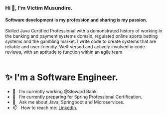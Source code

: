 ### Hi 👋, I'm Victim Musundire.

#### Software development is my profession and sharing is my passion.

Skilled Java Certified Professional with a demonstrated history of working in the banking and payment systems domain, regulated online sports betting systems and the gambling market. l write code to create systems that are reliable and user-friendly. Well-versed and actively involved in code reviews, with an aptitude to function within an agile team.
<br/>
<br/>

# ✨  I'm a Software Engineer.

- 🔭 &nbsp; I’m currently working @Steward Bank.
- 🌱 &nbsp; I’m currently preparing for Spring Professional Certification. 
- 💬 &nbsp; Ask me about Java, Springboot and Microservices.
- 📫 &nbsp; How to reach me: [LinkedIn](https://www.linkedin.com/in/victim-musundire).


